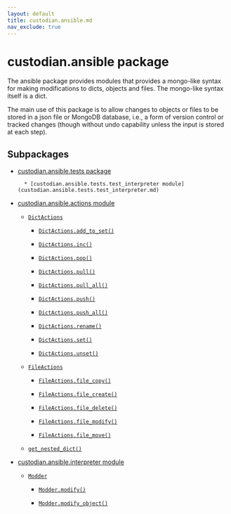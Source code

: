 ```yaml
---
layout: default
title: custodian.ansible.md
nav_exclude: true
---
```


# custodian.ansible package

The ansible package provides modules that provides a mongo-like syntax for
making modifications to dicts, objects and files. The mongo-like syntax
itself is a dict.

The main use of this package is to allow changes to objects or files to be
stored in a json file or MongoDB database, i.e., a form of version control
or tracked changes (though without undo capability unless the input is
stored at each step).

## Subpackages


* [custodian.ansible.tests package](custodian.ansible.tests.md)




        * [custodian.ansible.tests.test_interpreter module](custodian.ansible.tests.test_interpreter.md)




* [custodian.ansible.actions module](custodian.ansible.actions.md)


    * [`DictActions`](custodian.ansible.actions.md#custodian.ansible.actions.DictActions)


        * [`DictActions.add_to_set()`](custodian.ansible.actions.md#custodian.ansible.actions.DictActions.add_to_set)


        * [`DictActions.inc()`](custodian.ansible.actions.md#custodian.ansible.actions.DictActions.inc)


        * [`DictActions.pop()`](custodian.ansible.actions.md#custodian.ansible.actions.DictActions.pop)


        * [`DictActions.pull()`](custodian.ansible.actions.md#custodian.ansible.actions.DictActions.pull)


        * [`DictActions.pull_all()`](custodian.ansible.actions.md#custodian.ansible.actions.DictActions.pull_all)


        * [`DictActions.push()`](custodian.ansible.actions.md#custodian.ansible.actions.DictActions.push)


        * [`DictActions.push_all()`](custodian.ansible.actions.md#custodian.ansible.actions.DictActions.push_all)


        * [`DictActions.rename()`](custodian.ansible.actions.md#custodian.ansible.actions.DictActions.rename)


        * [`DictActions.set()`](custodian.ansible.actions.md#custodian.ansible.actions.DictActions.set)


        * [`DictActions.unset()`](custodian.ansible.actions.md#custodian.ansible.actions.DictActions.unset)


    * [`FileActions`](custodian.ansible.actions.md#custodian.ansible.actions.FileActions)


        * [`FileActions.file_copy()`](custodian.ansible.actions.md#custodian.ansible.actions.FileActions.file_copy)


        * [`FileActions.file_create()`](custodian.ansible.actions.md#custodian.ansible.actions.FileActions.file_create)


        * [`FileActions.file_delete()`](custodian.ansible.actions.md#custodian.ansible.actions.FileActions.file_delete)


        * [`FileActions.file_modify()`](custodian.ansible.actions.md#custodian.ansible.actions.FileActions.file_modify)


        * [`FileActions.file_move()`](custodian.ansible.actions.md#custodian.ansible.actions.FileActions.file_move)


    * [`get_nested_dict()`](custodian.ansible.actions.md#custodian.ansible.actions.get_nested_dict)


* [custodian.ansible.interpreter module](custodian.ansible.interpreter.md)


    * [`Modder`](custodian.ansible.interpreter.md#custodian.ansible.interpreter.Modder)


        * [`Modder.modify()`](custodian.ansible.interpreter.md#custodian.ansible.interpreter.Modder.modify)


        * [`Modder.modify_object()`](custodian.ansible.interpreter.md#custodian.ansible.interpreter.Modder.modify_object)